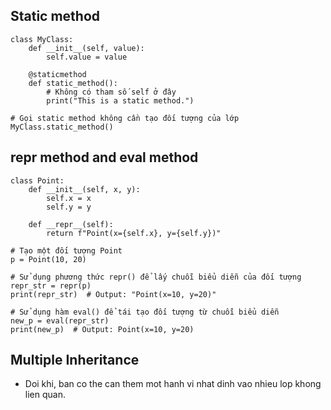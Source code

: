## Static method
```
class MyClass:
    def __init__(self, value):
        self.value = value

    @staticmethod
    def static_method():
        # Không có tham số self ở đây
        print("This is a static method.")

# Gọi static method không cần tạo đối tượng của lớp
MyClass.static_method()

```

## repr method and eval method
```
class Point:
    def __init__(self, x, y):
        self.x = x
        self.y = y

    def __repr__(self):
        return f"Point(x={self.x}, y={self.y})"

# Tạo một đối tượng Point
p = Point(10, 20)

# Sử dụng phương thức repr() để lấy chuỗi biểu diễn của đối tượng
repr_str = repr(p)
print(repr_str)  # Output: "Point(x=10, y=20)"

# Sử dụng hàm eval() để tái tạo đối tượng từ chuỗi biểu diễn
new_p = eval(repr_str)
print(new_p)  # Output: Point(x=10, y=20)

```

## Multiple Inheritance
- Doi khi, ban co the can them mot hanh vi nhat dinh vao nhieu lop khong lien quan.
